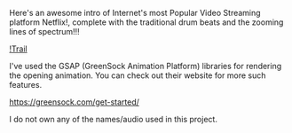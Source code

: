 
Here's an awesome intro of Internet's most Popular Video Streaming platform Netflix!, complete with the traditional drum beats and the zooming lines of spectrum!!!

[!Trail](trial.gif)

I've used the GSAP (GreenSock Animation Platform) libraries for rendering the opening animation. You can check out their website for more such features.
                                          
https://greensock.com/get-started/

                                          
I do not own any of the names/audio used in this project. 
